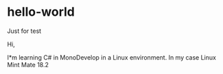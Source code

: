 # hello-world
Just for test

Hi,

I*m learning C# in MonoDevelop in a Linux environment. In my case Linux Mint Mate 18.2
